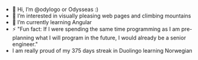 - 👋 Hi, I’m @odylogo or Odysseas :)
- 👀 I’m interested in visually pleasing web pages and climbing mountains
- 🌱 I’m currently learning Angular
- ⚡ "Fun fact: If I were spending the same time programming as I am pre-planning what I will program in the future, I would already be a senior engineer."
-   I am really proud of my 375 days streak in Duolingo learning Norwegian 

<!---
odylogo2/odylogo2 is a ✨ special ✨ repository because its `README.md` (this file) appears on your GitHub profile.
You can click the Preview link to take a look at your changes.
--->
